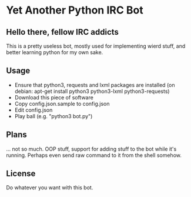 # Yet Another Python IRC Bot
## Hello there, fellow IRC addicts
This is a pretty useless bot, mostly used for implementing wierd stuff, and better learning python for my own sake.

## Usage
* Ensure that python3, requests and lxml packages are installed (on debian: apt-get install python3 python3-lxml python3-requests)
* Download this piece of software
* Copy config.json.sample to config.json
* Edit config.json
* Play ball (e.g. "python3 bot.py")

## Plans
... not so much. OOP stuff, support for adding stuff to the bot while it's running. Perhaps even send raw command to it from the shell somehow.

## License
Do whatever you want with this bot.
